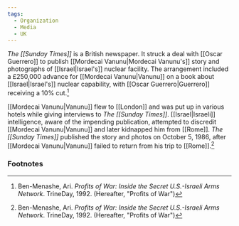 ```yaml
---
tags:
  - Organization
  - Media
  - UK
---
```

*The [[Sunday Times]]* is a British newspaper. It struck a deal with [[Oscar Guerrero]] to publish [[Mordecai Vanunu|Mordecai Vanunu's]] story and photographs of [[Israel|Israel's]] nuclear facility. The arrangement included a £250,000 advance for [[Mordecai Vanunu|Vanunu]] on a book about [[Israel|Israel's]] nuclear capability, with [[Oscar Guerrero|Guerrero]] receiving a 10% cut.[^1]

[[Mordecai Vanunu|Vanunu]] flew to [[London]] and was put up in various hotels while giving interviews to *The [[Sunday Times]]*. [[Israel|Israeli]] intelligence, aware of the impending publication, attempted to discredit [[Mordecai Vanunu|Vanunu]] and later kidnapped him from [[Rome]]. *The [[Sunday Times]]* published the story and photos on October 5, 1986, after [[Mordecai Vanunu|Vanunu]] failed to return from his trip to [[Rome]].[^1]

### Footnotes
[^1]: Ben-Menashe, Ari. *Profits of War: Inside the Secret U.S.-Israeli Arms Network*. TrineDay, 1992. (Hereafter, "Profits of War")
